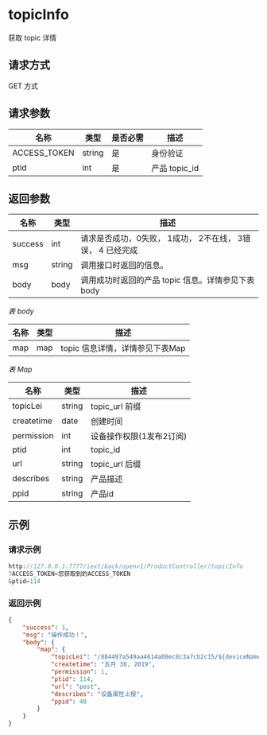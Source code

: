 # topicInfo

获取 topic 详情

## 请求方式

GET 方式

## 请求参数

| 名称         | 类型   | 是否必需 | 描述          |
| ------------ | ------ | -------- | ------------- |
| ACCESS_TOKEN | string | 是       | 身份验证      |
| ptid         | int    | 是       | 产品 topic_id |

## 返回参数

| 名称    | 类型   | 描述                                                       |
| ------- | ------ | ---------------------------------------------------------- |
| success | int    | 请求是否成功，0失败， 1成功， 2不在线， 3错误， 4 已经完成 |
| msg     | string | 调用接口时返回的信息。                                     |
| body    | body   | 调用成功时返回的产品 topic 信息。详情参见下表body          |

*表 body*

| 名称 | 类型 | 描述                            |
| ---- | ---- | ------------------------------- |
| map  | map  | topic 信息详情，详情参见下表Map |

*表 Map*

| 名称       | 类型   | 描述                     |
| ---------- | ------ | ------------------------ |
| topicLei   | string | topic_url 前缀           |
| createtime | date   | 创建时间                 |
| permission | int    | 设备操作权限(1发布2订阅) |
| ptid       | int    | topic_id                 |
| url        | string | topic_url 后缀           |
| describes  | string | 产品描述                 |
| ppid       | string | 产品id                   |

## 示例

### 请求示例

```java
http://127.0.0.1:7777/iext/back/openv1/ProductController/topicInfo
?ACCESS_TOKEN=您获取到的ACCESS_TOKEN
&ptid=114
```

### 返回示例

```json
{
    "success": 1,
    "msg": "操作成功！",
    "body": {
        "map": {
            "topicLei": "/884497a549aa4614a08ec8c3a7cb2c15/${deviceName}/user/",
            "createtime": "五月 30, 2019",
            "permission": 1,
            "ptid": 114,
            "url": "post",
            "describes": "设备属性上报",
            "ppid": 48
        }
    }
}
```

